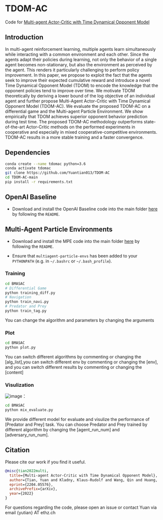 # TDOM-AC
Code for [Multi-agent Actor-Critic with Time Dynamical Opponent Model](https://arxiv.org/pdf/2204.05576)


## Introduction
In multi-agent reinforcement learning, multiple agents learn simultaneously while interacting with a common environment and each other. Since the agents adapt their policies during learning, not only the behavior of a single agent becomes non-stationary, but also the environment as perceived by the agent. This renders it particularly challenging to perform policy improvement. In this paper, we propose to exploit the fact that the agents seek to improve their expected cumulative reward and introduce a novel Time Dynamical Opponent Model (TDOM) to encode the knowledge that the opponent policies tend to improve over time. We motivate TDOM theoretically by deriving a lower bound of the log objective of an individual agent and further propose Multi-Agent Actor-Critic with Time Dynamical Opponent Model (TDOM-AC). We evaluate the proposed TDOM-AC on a differential game and the Multi-agent Particle Environment. We show empirically that TDOM achieves superior opponent behavior prediction during test time. The proposed TDOM-AC methodology outperforms state-of-the-art Actor-Critic methods on the performed experiments in cooperative and especially in mixed cooperative-competitive environments. TDOM-AC results in a more stable training and a faster convergence.

## Dependencies
```bash
conda create --name tdomac python=3.6
conda activate tdomac
git clone https://github.com/Yuantian013/TDOM-AC
cd TDOM-AC-main
pip install -r requirements.txt
```
## OpenAI Baseline
- Download and install the OpenAI Baseline code into the main folder [here](https://github.com/openai/baselines)
by following the `README`.

## Multi-Agent Particle Environments

- Download and install the MPE code into the main folder [here](https://github.com/openai/multiagent-particle-envs)
by following the `README`.

- Ensure that `multiagent-particle-envs` has been added to your `PYTHONPATH` (e.g. in `~/.bashrc` or `~/.bash_profile`).

### Training
```bash
cd BMASAC
# Differential Game
python training_diff.py 
# Navigation
python train_navi.py
# Predator and Prey
python train_tag.py
```
You can change the algorithm and parameters by changing the arguments

### Plot
```bash
cd BMASAC
python plot.py
```

You can switch different algorithms by commenting or changing the [alg_list],you can switch different env by commenting or changing the [env], and you can switch different results by commenting or changing the [content]

### Visulization
![image](https://github.com/Yuantian013/TDOM-AC/blob/main/p7p.gif)：

```bash
cd BMASAC
python mix_evaluate.py
```

We provide different model for evaluate and visulize the performance of [Predator and Prey] task. You can choose Predator and Prey trained by different algorithm by changing the [agent_run_num] and [adversary_run_num].


## Citation
Please cite our work if you find it useful.
```bibtex
@misc{tian2022multi,
  title={Multi-agent Actor-Critic with Time Dynamical Opponent Model},
  author={Tian, Yuan and Kladny, Klaus-Rudolf and Wang, Qin and Huang, Zhiwu and Fink, Olga},
  eprint={2204.05576},
  archivePrefix={arXiv},
  year={2022}
}
```
For questions regarding the code, please open an issue or contact Yuan via email {yutian} AT ethz.ch
